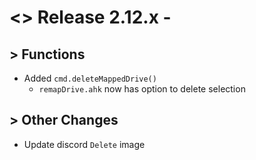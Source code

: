 # <> Release 2.12.x -

## > Functions
- Added `cmd.deleteMappedDrive()`
    - `remapDrive.ahk` now has option to delete selection

## > Other Changes
- Update discord `Delete` image